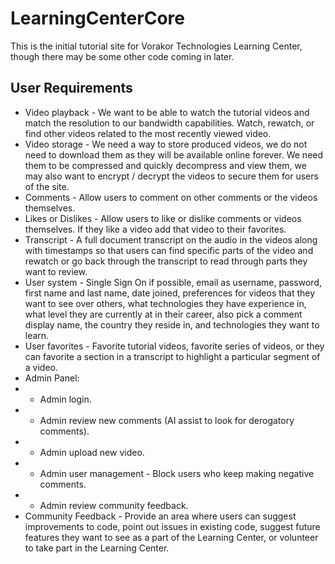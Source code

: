 # LearningCenterCore

This is the initial tutorial site for Vorakor Technologies Learning Center, though there may be some other code coming in later.

## User Requirements

- Video playback - We want to be able to watch the tutorial videos and match the resolution to our bandwidth capabilities. Watch, rewatch, or find other videos related to the most recently viewed video.
- Video storage - We need a way to store produced videos, we do not need to download them as they will be available online forever. We need them to be compressed and quickly decompress and view them, we may also want to encrypt / decrypt the videos to secure them for users of the site.
- Comments - Allow users to comment on other comments or the videos themselves.
- Likes or Dislikes - Allow users to like or dislike comments or videos themselves. If they like a video add that video to their favorites.
- Transcript - A full document transcript on the audio in the videos along with timestamps so that users can find specific parts of the video and rewatch or go back through the transcript to read through parts they want to review.
- User system - Single Sign On if possible, email as username, password, first name and last name, date joined, preferences for videos that they want to see over others, what technologies they have experience in, what level they are currently at in their career, also pick a comment display name, the country they reside in, and technologies they want to learn.
- User favorites - Favorite tutorial videos, favorite series of videos, or they can favorite a section in a transcript to highlight a particular segment of a video.
- Admin Panel:
- - Admin login.
- - Admin review new comments (AI assist to look for derogatory comments).
- - Admin upload new video.
- - Admin user management - Block users who keep making negative comments.
- - Admin review community feedback.
- Community Feedback - Provide an area where users can suggest improvements to code, point out issues in existing code, suggest future features they want to see as a part of the Learning Center, or volunteer to take part in the Learning Center.

